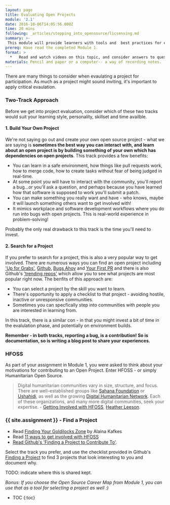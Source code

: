 ```yaml
---
layout: page
title: Evaluating Open Projects
module: '2.1'
date: 2016-10-06T14:05:56.000Z
time: 20 mins
following: _articles/stepping_into_opensource/licsensing.md
summary: >-
 This module will provide learners with tools and  best practices for evaluating open source projects for contribution.
prereq: Have read the completed Module 1.
format: >
  *   Read and watch videos on this topic, and consider answers to questions at the end of each section.
materials: Pencil and paper or a computer-- a way of recording notes.
---
```


There are many things to consider when evaulating a project for participation.  As much as a project might sound inviting, it's important to apply critical evaulation.

### Two-Track Approach

Before we get into project evaluation, consider which of these two tracks would suit your learning style, personality, skillset and time availble.


#### 1. Build Your Own Project

We're not saying go out and create your own open source project - what we are saying is **sometimes the best way you can interact with, and learn about an open project is by building something of your own which has dependencies on open projects**.  This track provides a few benefits:

* You can learn in a safe environment, how things like pull requests work, how to merge code, how to create tasks without fear of being judged in real-time.
* At some point you will have to interact with the community, you'll report a bug...or you'll ask a question, and perhaps because you have learned how that software is supposed to work you'll submit a patch.
* You can make something you really want and have - who knows, maybe it will launch something others want to get involved with!
* It mimics workplace and software development workflows where you do run into bugs with open projects. This is real-world experience in problem-solving!

Probably the only real drawback to this track is the time you'll need to invest.


#### 2. Search for a Project

If you prefer to search for a project, this is also a very popular way to get involved.  There are numerous ways you can find an open project including ['Up for Grabs'](http://up-for-grabs.net), [Github](https://github.com/explore/), [Bugs Ahoy](https://www.joshmatthews.net/bugsahoy/?a11y=1&simple=1) and [Your First PR](https://yourfirstpr.github.io/) and there is also Github's ['trending repos'](https://github.com/trending) which allow you to see what projects are most popular right now.  The benfits of this approach are:

* You can select a project by the skill you want to learn.
* There's opportunity to apply a checklist to that project - avoiding hostile, inactive or unresponsive communities.
* Sometimes you can specfically step into communities with people you are interested in learning from.

In this track, there is a similar con - in that you might invest a bit of time in the evalulation phase, and potentially on environment builds.

**Remember - in both tracks, reporting a bug, is a contribution!  So is documentation, so is writing a blog post to share your experiences.**

### HFOSS

As part of your assignment in Module 1, you were asked to think about your motivations for contributing to an Open Project. Enter HFOSS - or simply Humanitarian Open Source.

> Digital humanitarian communities vary in size, structure, and focus. There are well-established groups like [Sahana Foundation](https://sahanafoundation.org/) or [Ushahidi](http://sahanafoundation.org/), as well as the growing [Digital Humanitarian Network](http://digitalhumanitarians.com/). Each of these organizations, and many more digital communities, seek your expertise.  - [Getting Involved with HFOSS](https://opensource.com/life/15/2/getting-involved-hfoss), [Heather Leeson](https://opensource.com/users/hleson).


### {{ site.assignment }} - Find a Project

* Read [Finding Your Goldilocks Zone](https://github.com/trending) by Alaina Kafkes
* Read [11 ways to get involved with HFOSS](https://opensource.com/life/15/2/getting-involved-hfoss)
* [Read Github's 'Finding a Project to Contribute To'](https://opensource.guide/how-to-contribute/#finding-a-project-to-contribute-to).

Select the track you prefer, and use the checklist provided in Github's [Finding a Project](https://opensource.guide/how-to-contribute/#finding-a-project-to-contribute-to) to find 3 projects that look interesting to you and document why. 

TODO: indicate where this is shared kept.

*Bonus: If you choose the Open Source Career Map from Module 1, you can use that as a tool for selecting a project as well :)*


* TOC
{:toc}

